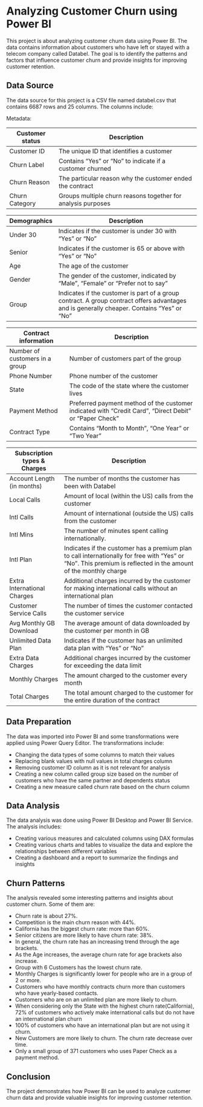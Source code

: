 
# Analyzing Customer Churn using Power BI

This project is about analyzing customer churn data using Power BI. The data contains information about customers who have left or stayed with a telecom company called Databel. The goal is to identify the patterns and factors that influence customer churn and provide insights for improving customer retention.

## Data Source

The data source for this project is a CSV file named databel.csv that contains 6687 rows and 25 columns. The columns include:

Metadata:

| Customer status | Description |
| --- | --- |
| Customer ID | The unique ID that identifies a customer |
| Churn Label | Contains “Yes” or “No” to indicate if a customer churned |
| Churn Reason | The particular reason why the customer ended the contract |
| Churn Category | Groups multiple churn reasons together for analysis purposes |


| Demographics | Description |
| --- | --- |
| Under 30 | Indicates if the customer is under 30 with “Yes” or “No” |
| Senior | Indicates if the customer is 65 or above with “Yes” or “No” |
| Age | The age of the customer |
| Gender | The gender of the customer, indicated by “Male”, “Female” or “Prefer not to say” |
| Group | Indicates if the customer is part of a group contract. A group contract offers advantages and is generally cheaper. Contains “Yes” or “No” |


| Contract information | Description |
| --- | --- |
| Number of customers in a group | Number of customers part of the group |
| Phone Number | Phone number of the customer |
| State | The code of the state where the customer lives |
| Payment Method | Preferred payment method of the customer indicated with “Credit Card”, “Direct Debit” or “Paper Check” |
| Contract Type | Contains “Month to Month”, “One Year” or “Two Year” |



| Subscription types & Charges | Description |
| --- | --- |
| Account Length (in months) | The number of months the customer has been with Databel |
| Local Calls | Amount of local (within the US) calls from the customer |
| Intl Calls | Amount of international (outside the US) calls from the customer |
| Intl Mins | The number of minutes spent calling internationally. |
| Intl Plan | Indicates if the customer has a premium plan to call internationally for free with “Yes” or “No”. This premium is reflected in the amount of the monthly charge |
| Extra International Charges | Additional charges incurred by the customer for making international calls without an international plan |
| Customer Service Calls | The number of times the customer contacted the customer service |
| Avg Monthly GB Download | The average amount of data downloaded by the customer per month in GB |
| Unlimited Data Plan | Indicates if the customer has an unlimited data plan with “Yes” or “No” |
| Extra Data Charges | Additional charges incurred by the customer for exceeding the data limit |
| Monthly Charges | The amount charged to the customer every month |
| Total Charges | The total amount charged to the customer for the entire duration of the contract |


## Data Preparation

The data was imported into Power BI and some transformations were applied using Power Query Editor. The transformations include:

- Changing the data types of some columns to match their values
- Replacing blank values with null values in total charges column
- Removing customer ID column as it is not relevant for analysis
- Creating a new column called group size based on the number of customers who have the same partner and dependents status
- Creating a new measure called churn rate based on the churn column

## Data Analysis

The data analysis was done using Power BI Desktop and Power BI Service. The analysis includes:

- Creating various measures and calculated columns using DAX formulas
- Creating various charts and tables to visualize the data and explore the relationships between different variables
- Creating a dashboard and a report to summarize the findings and insights

## Churn Patterns

The analysis revealed some interesting patterns and insights about customer churn. Some of them are:

- Churn rate is about 27%.
- Competition is the main churn reason with 44%.
- California has the biggest churn rate: more than 60%.
- Senior citizens are more likely to have churn rate: 38%.
- In general, the churn rate has an increasing trend through the age brackets.
- As the Age increases, the average churn rate for age brackets also increase.
- Group with 6 Customers has the lowest churn rate.
- Monthly Charges is significantly lower for people who are in a group of 2 or more.
- Customers who have monthly contracts churn more than customers who have yearly-based contacts.
- Customers who are on an unlimited plan are more likely to churn.
- When considering only the State with the highest churn rate(California), 72% of customers who actively make international calls but do not have an international plan churn
- 100% of customers who have an international plan but are not using it churn.
- New Customers are more likely to churn. The churn rate decrease over time.
- Only a small group of 371 customers who uses Paper Check as a payment method.

## Conclusion

The project demonstrates how Power BI can be used to analyze customer churn data and provide valuable insights for improving customer retention.
